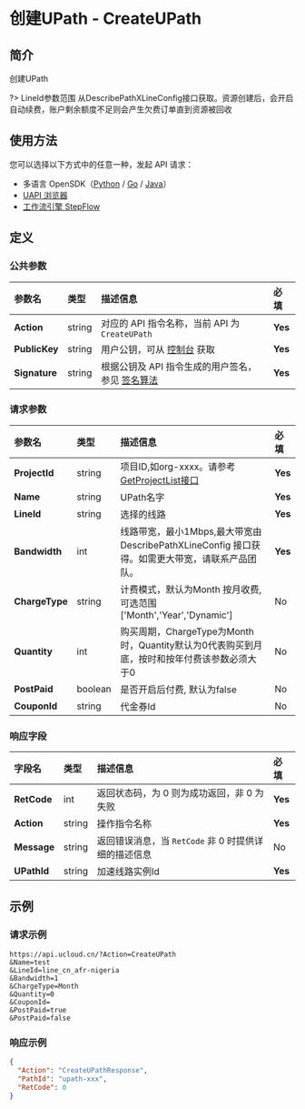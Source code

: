 # 创建UPath - CreateUPath

## 简介

创建UPath

?> LineId参数范围 从DescribePathXLineConfig接口获取。资源创建后，会开启自动续费，账户剩余额度不足则会产生欠费订单直到资源被回收



## 使用方法

您可以选择以下方式中的任意一种，发起 API 请求：
- 多语言 OpenSDK（[Python](https://github.com/ucloud/ucloud-sdk-python3) / [Go](https://github.com/ucloud/ucloud-sdk-go) / [Java](https://github.com/ucloud/ucloud-sdk-java)）
- [UAPI 浏览器](https://console.ucloud.cn/uapi/detail?id=CreateUPath)
- [工作流引擎 StepFlow](https://console.ucloud.cn/stepflow/manage/)

## 定义

### 公共参数

| 参数名 | 类型 | 描述信息 | 必填 |
|:---|:---|:---|:---|
| **Action**     | string  | 对应的 API 指令名称，当前 API 为 `CreateUPath`                        | **Yes** |
| **PublicKey**  | string  | 用户公钥，可从 [控制台](https://console.ucloud.cn/uapi/apikey) 获取                                             | **Yes** |
| **Signature**  | string  | 根据公钥及 API 指令生成的用户签名，参见 [签名算法](api/summary/signature.md)  | **Yes** |

### 请求参数

| 参数名 | 类型 | 描述信息 | 必填 |
|:---|:---|:---|:---|
| **ProjectId** | string | 项目ID,如org-xxxx。请参考[GetProjectList接口](api/summary/get_project_list) |**Yes**|
| **Name** | string | UPath名字 |**Yes**|
| **LineId** | string | 选择的线路 |**Yes**|
| **Bandwidth** | int | 线路带宽，最小1Mbps,最大带宽由 DescribePathXLineConfig 接口获得。如需更大带宽，请联系产品团队。 |**Yes**|
| **ChargeType** | string | 计费模式，默认为Month 按月收费,可选范围['Month','Year','Dynamic'] |No|
| **Quantity** | int | 购买周期，ChargeType为Month时，Quantity默认为0代表购买到月底，按时和按年付费该参数必须大于0 |No|
| **PostPaid** | boolean | 是否开启后付费, 默认为false |No|
| **CouponId** | string | 代金券Id |No|

### 响应字段

| 字段名 | 类型 | 描述信息 | 必填 |
|:---|:---|:---|:---|
| **RetCode** | int | 返回状态码，为 0 则为成功返回，非 0 为失败 |**Yes**|
| **Action** | string | 操作指令名称 |**Yes**|
| **Message** | string | 返回错误消息，当 `RetCode` 非 0 时提供详细的描述信息 |No|
| **UPathId** | string | 加速线路实例Id |**Yes**|




## 示例

### 请求示例
    
```
https://api.ucloud.cn/?Action=CreateUPath
&Name=test
&LineId=line_cn_afr-nigeria
&Bandwidth=1
&ChargeType=Month
&Quantity=0
&CouponId=
&PostPaid=true
&PostPaid=false
```

### 响应示例
    
```json
{
  "Action": "CreateUPathResponse",
  "PathId": "upath-xxx",
  "RetCode": 0
}
```






